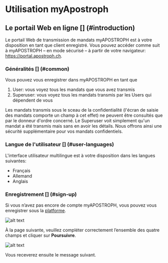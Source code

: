 # Utilisation myApostroph
## Le portail Web en ligne [] (#introduction)

Le portail Web de transmission de mandats myAPOSTROPH est à votre disposition en tant que client enregistré. Vous pouvez accéder comme suit à myAPOSTROPH – en mode sécurisé – à partir de votre navigateur: https://portal.apostroph.ch.

### Généralités [] (#common)
Vous pouvez vous enregistrer dans myAPOSTROPH en tant que
1. User: vous voyez tous les mandats que vous avez transmis
2. Superuser: vous voyez tous les mandats transmis par les Users qui dépendent de vous

Les mandats transmis sous le sceau de la confidentialité (l'écran de saisie des mandats comporte un champ à cet effet) ne peuvent être consultés que par le donneur d'ordre concerné. Le Superuser voit simplement qu'un mandat a été transmis mais sans en avoir les détails. Nous offrons ainsi une sécurité supplémentaire pour vos mandats confidentiels.

### Langue de l'utilisateur [] (#user-languages)
L'interface utilisateur multilingue est à votre disposition dans les langues suivantes:
- Français
- Allemand
- Anglais

### Enregistrement [] (#sign-up)
Si vous n’avez pas encore de compte myAPOSTROPH, vous pouvez vous enregistrer sous la [platforme](https://portal.apostroph.ch/Register/Init/?lang=fr-CH).

![alt text][sign-in]

[sign-in]: /assets/sign-in.png "Enregistrez-vous"

À la page suivante, veuillez compléter correctement l’ensemble des quatre champs et cliquer sur **Poursuivre**.

![alt text][sign-in-details]

[sign-in-details]: /assets/sign-in-details.png "Enregistrez-vous"

Vous receverez ensuite le message suivant.
